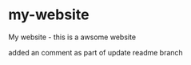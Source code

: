 # my-website
My website - this is a awsome website 

added an comment as part of update  readme branch
